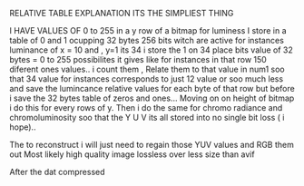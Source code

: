 RELATIVE TABLE EXPLANATION
ITS THE SIMPLIEST THING

I HAVE VALUES OF 0 to 255 in a y row of a bitmap for luminess
I store in a table of 0 and 1 ocupping 32 bytes 256 bits witch are active for instances luminance of x = 10 and , y=1 its 34 i store the 1 on 34 place bits value of 32 bytes = 0 to 255 possibilites it gives like for instances in that row 150 diferent ones values.. i count them , Relate them to that value in num1 soo that 34 value for instances corresponds to just 12 value or soo much less and save the lumincance relative values for each byte of that row but before i save the 32 bytes table of zeros and ones...
Moving on on height of bitmap i do this for every rows of y. 
Then i do the same for chromo radiance and chromoluminosity soo that the Y U V its all stored into no single bit loss ( i hope)..

The to reconstruct i will just need to regain those YUV values and RGB them out
Most likely high quality image lossless over less size than avif

After the dat compressed

